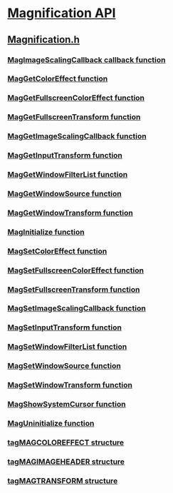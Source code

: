 # [Magnification API](../_magapi/index.md)
## [Magnification.h](index.md)
### [MagImageScalingCallback callback function](../magnification/nc-magnification-magimagescalingcallback.md)
### [MagGetColorEffect function](../magnification/nf-magnification-maggetcoloreffect.md)
### [MagGetFullscreenColorEffect function](../magnification/nf-magnification-maggetfullscreencoloreffect.md)
### [MagGetFullscreenTransform function](../magnification/nf-magnification-maggetfullscreentransform.md)
### [MagGetImageScalingCallback function](../magnification/nf-magnification-maggetimagescalingcallback.md)
### [MagGetInputTransform function](../magnification/nf-magnification-maggetinputtransform.md)
### [MagGetWindowFilterList function](../magnification/nf-magnification-maggetwindowfilterlist.md)
### [MagGetWindowSource function](../magnification/nf-magnification-maggetwindowsource.md)
### [MagGetWindowTransform function](../magnification/nf-magnification-maggetwindowtransform.md)
### [MagInitialize function](../magnification/nf-magnification-maginitialize.md)
### [MagSetColorEffect function](../magnification/nf-magnification-magsetcoloreffect.md)
### [MagSetFullscreenColorEffect function](../magnification/nf-magnification-magsetfullscreencoloreffect.md)
### [MagSetFullscreenTransform function](../magnification/nf-magnification-magsetfullscreentransform.md)
### [MagSetImageScalingCallback function](../magnification/nf-magnification-magsetimagescalingcallback.md)
### [MagSetInputTransform function](../magnification/nf-magnification-magsetinputtransform.md)
### [MagSetWindowFilterList function](../magnification/nf-magnification-magsetwindowfilterlist.md)
### [MagSetWindowSource function](../magnification/nf-magnification-magsetwindowsource.md)
### [MagSetWindowTransform function](../magnification/nf-magnification-magsetwindowtransform.md)
### [MagShowSystemCursor function](../magnification/nf-magnification-magshowsystemcursor.md)
### [MagUninitialize function](../magnification/nf-magnification-maguninitialize.md)
### [tagMAGCOLOREFFECT structure](../magnification/ns-magnification-tagmagcoloreffect.md)
### [tagMAGIMAGEHEADER structure](../magnification/ns-magnification-tagmagimageheader.md)
### [tagMAGTRANSFORM structure](../magnification/ns-magnification-tagmagtransform.md)
